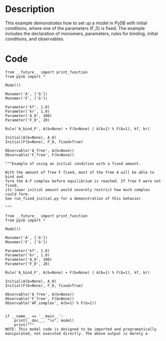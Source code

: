 # Description
This example demonstrates how to set up a model in PySB with initial conditions, where one of the parameters (F_0) is fixed. The example includes the declaration of monomers, parameters, rules for binding, initial conditions, and observables.

# Code
```
from __future__ import print_function
from pysb import *

Model()

Monomer('A', ['b'])
Monomer('F', ['b'])

Parameter('kf', 1.0)
Parameter('kr', 1.0)
Parameter('A_0', 100)
Parameter('F_0', 20)

Rule('A_bind_F', A(b=None) + F(b=None) | A(b=1) % F(b=1), kf, kr)

Initial(A(b=None), A_0)
Initial(F(b=None), F_0, fixed=True)

Observable('A_free', A(b=None))
Observable('F_free', F(b=None))

"""Example of using an initial condition with a fixed amount.

With the amount of free F fixed, most of the free A will be able to bind and
form the A-F complex before equilibrium is reached. If free F were not fixed,
its lower initial amount would severely restrict how much complex could form.
See run_fixed_initial.py for a demonstration of this behavior.

"""

from __future__ import print_function
from pysb import *

Model()

Monomer('A', ['b'])
Monomer('F', ['b'])

Parameter('kf', 1.0)
Parameter('kr', 1.0)
Parameter('A_0', 100)
Parameter('F_0', 20)

Rule('A_bind_F', A(b=None) + F(b=None) | A(b=1) % F(b=1), kf, kr)

Initial(A(b=None), A_0)
Initial(F(b=None), F_0, fixed=True)

Observable('A_free', A(b=None))
Observable('F_free', F(b=None))
Observable('AF_complex', A(b=1) % F(b=1))


if __name__ == '__main__':
    print(__doc__, "\n", model)
    print("""
NOTE: This model code is designed to be imported and programatically
manipulated, not executed directly. The above output is merely a

```
